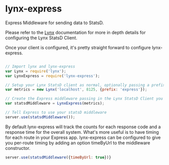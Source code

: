 lynx-express
============

Express Middleware for sending data to StatsD.

Please refer to the [Lynx](https://github.com/dscape/lynx) documentation for more in depth details for configuring
the Lynx StatsD Client.

Once your client is configured, it's pretty straight forward to configure lynx-express.


```javascript

// Import lynx and lynx-express
var Lynx = require('lynx');
var LynxExpress = require('lynx-express');

// Setup your Lynx StatsD client as normal, optionally passing a prefix (like 'express')
var metrics = new Lynx('localhost', 8125, {prefix: 'express'});

// Create the Express middleware passing in the Lynx StatsD Client you created
var statsdMiddleware = LynxExpress(metrics);

// Tell Express to use your statsD middleware
server.use(statsdMiddleware());
```

By default lynx-express will track the counts for each response code and a response time for the overall system.
What's more useful is to have timing for each route in your Express app.  lynx-express can be configured to give you
per-route timing by adding an option timeByUrl to the middleware constructor.
```javascript
server.use(statsdMiddleware({timeByUrl: true})}
```
